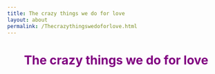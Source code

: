 ```yaml
---
title: The crazy things we do for love
layout: about
permalink: /Thecrazythingswedoforlove.html
---
```

# **<center><font color="purple">The crazy things we do for love</font></center>**

